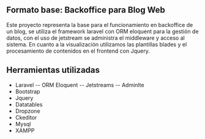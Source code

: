 ## Formato base: Backoffice para Blog Web 

  Este proyecto representa la base para el funcionamiento en backoffice de un blog, se utiliza el framework laravel con ORM eloquent para la gestión de datos, con el uso de jetstream se administra el middleware y acceso al sistema. En cuanto a la visualización utilizamos las plantillas blades y el procesamiento de contenidos en el frontend con Jquery.

## Herramientas utilizadas
- Laravel
  -- ORM Eloquent
  -- Jetstreams
  -- Adminlte
- Bootstrap
- Jquery
- Datatables
- Dropzone
- Ckeditor
- Mysql
- XAMPP

